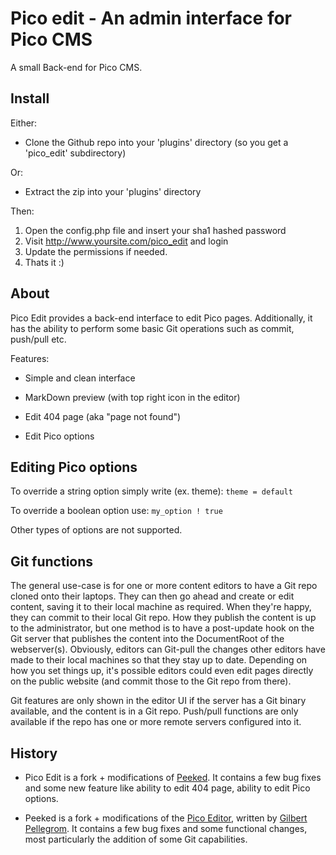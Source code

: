 Pico edit - An admin interface for Pico CMS
===========================================

A small Back-end for Pico CMS.

Install
-------

Either:

* Clone the Github repo into your 'plugins' directory (so you get a 'pico_edit' subdirectory)

Or:

* Extract the zip into your 'plugins' directory

Then:

1. Open the config.php file and insert your sha1 hashed password
2. Visit http://www.yoursite.com/pico_edit and login
3. Update the permissions if needed.
4. Thats it :)

About
-----

Pico Edit provides a back-end interface to edit Pico pages. Additionally, it has the ability to perform some basic Git operations such as commit, push/pull etc.

Features:

* Simple and clean interface

* MarkDown preview (with top right icon in the editor)

* Edit 404 page (aka "page not found")

* Edit Pico options

Editing Pico options
--------------------

To override a string option simply write (ex. theme): `theme = default`

To override a boolean option use: `my_option ! true`

Other types of options are not supported.

Git functions
-------------

The general use-case is for one or more content editors to have a Git repo cloned onto their laptops. They can then go ahead and create or edit content, saving it to their local machine as required. When they're happy, they can commit to their local Git repo. How they publish the content is up to the administrator, but one method is to have a post-update hook on the Git server that publishes the content into the DocumentRoot of the webserver(s). Obviously, editors can Git-pull the changes other editors have made to their local machines so that they stay up to date. Depending on how you set things up, it's possible editors could even edit pages directly on the public website (and commit those to the Git repo from there).

Git features are only shown in the editor UI if the server has a Git binary available, and the content is in a Git repo. Push/pull functions are only available if the repo has one or more remote servers configured into it.

History
-------

* Pico Edit is a fork + modifications of [Peeked](https://github.com/coofercat/peeked). It contains a few bug fixes and some new feature like ability to edit 404 page, ability to edit Pico options.

* Peeked is a fork + modifications of the [Pico Editor](https://github.com/gilbitron/Pico-Editor-Plugin), written by [Gilbert Pellegrom](https://github.com/gilbitron). It contains a few bug fixes and some functional changes, most particularly the addition of some Git capabilities.
